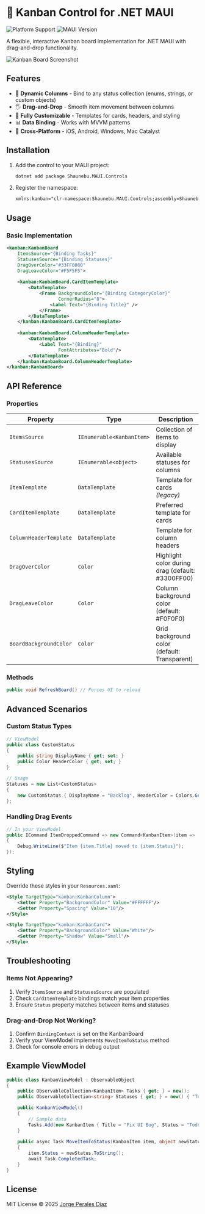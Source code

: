 ﻿# 🚀 Kanban Control for .NET MAUI
![Platform Support](https://img.shields.io/badge/Platforms-Android%20|%20iOS-lightgrey)
![MAUI Version](https://img.shields.io/badge/.NET%20MAUI-%3E%3D9.0-blueviolet)

A flexible, interactive Kanban board implementation for .NET MAUI with drag-and-drop functionality.

![Kanban Board Screenshot](https://jpdblog.blob.core.windows.net/apps/kanBanBoard.png)

## Features

- 🎯 **Dynamic Columns** - Bind to any status collection (enums, strings, or custom objects)
- 🖐️ **Drag-and-Drop** - Smooth item movement between columns
- 🎨 **Fully Customizable** - Templates for cards, headers, and styling
- 📊 **Data Binding** - Works with MVVM patterns
- 📱 **Cross-Platform** - iOS, Android, Windows, Mac Catalyst

## Installation

1. Add the control to your MAUI project:
   ```bash
   dotnet add package Shaunebu.MAUI.Controls
   ```

2. Register the namespace:
   ```xml
   xmlns:kanban="clr-namespace:Shaunebu.MAUI.Controls;assembly=Shaunebu.MAUI.Controls.FloatingChatButton"
   ```

## Usage

### Basic Implementation

```xml
<kanban:KanbanBoard
    ItemsSource="{Binding Tasks}"
    StatusesSource="{Binding Statuses}"
    DragOverColor="#33FF0000"
    DragLeaveColor="#F5F5F5">
    
    <kanban:KanbanBoard.CardItemTemplate>
        <DataTemplate>
            <Frame BackgroundColor="{Binding CategoryColor}"
                   CornerRadius="8">
                <Label Text="{Binding Title}" />
            </Frame>
        </DataTemplate>
    </kanban:KanbanBoard.CardItemTemplate>
    
    <kanban:KanbanBoard.ColumnHeaderTemplate>
        <DataTemplate>
            <Label Text="{Binding}" 
                   FontAttributes="Bold"/>
        </DataTemplate>
    </kanban:KanbanBoard.ColumnHeaderTemplate>
</kanban:KanbanBoard>
```

## API Reference

### Properties

| Property | Type | Description |
|----------|------|-------------|
| `ItemsSource` | `IEnumerable<KanbanItem>` | Collection of items to display |
| `StatusesSource` | `IEnumerable<object>` | Available statuses for columns |
| `ItemTemplate` | `DataTemplate` | Template for cards *(legacy)* |
| `CardItemTemplate` | `DataTemplate` | Preferred template for cards |
| `ColumnHeaderTemplate` | `DataTemplate` | Template for column headers |
| `DragOverColor` | `Color` | Highlight color during drag (default: #3300FF00) |
| `DragLeaveColor` | `Color` | Column background color (default: #F0F0F0) |
| `BoardBackgroundColor` | `Color` | Grid background color (default: Transparent) |

### Methods

```csharp
public void RefreshBoard() // Forces UI to reload
```

## Advanced Scenarios

### Custom Status Types

```csharp
// ViewModel
public class CustomStatus 
{
    public string DisplayName { get; set; }
    public Color HeaderColor { get; set; }
}

// Usage
Statuses = new List<CustomStatus>
{
    new CustomStatus { DisplayName = "Backlog", HeaderColor = Colors.Gray }
};
```

### Handling Drag Events

```csharp
// In your ViewModel
public ICommand ItemDroppedCommand => new Command<KanbanItem>(item =>
{
    Debug.WriteLine($"Item {item.Title} moved to {item.Status}");
});
```

## Styling

Override these styles in your `Resources.xaml`:

```xml
<Style TargetType="kanban:KanbanColumn">
    <Setter Property="BackgroundColor" Value="#FFFFFF"/>
    <Setter Property="Spacing" Value="10"/>
</Style>

<Style TargetType="kanban:KanbanCard">
    <Setter Property="BackgroundColor" Value="White"/>
    <Setter Property="Shadow" Value="Small"/>
</Style>
```

## Troubleshooting

### Items Not Appearing?
1. Verify `ItemsSource` and `StatusesSource` are populated
2. Check `CardItemTemplate` bindings match your item properties
3. Ensure `Status` property matches between items and statuses

### Drag-and-Drop Not Working?
1. Confirm `BindingContext` is set on the KanbanBoard
2. Verify your ViewModel implements `MoveItemToStatus` method
3. Check for console errors in debug output

## Example ViewModel

```csharp
public class KanbanViewModel : ObservableObject
{
    public ObservableCollection<KanbanItem> Tasks { get; } = new();
    public ObservableCollection<string> Statuses { get; } = new() { "Todo", "Done" };

    public KanbanViewModel()
    {
        // Sample data
        Tasks.Add(new KanbanItem { Title = "Fix UI Bug", Status = "Todo" });
    }
    
    public async Task MoveItemToStatus(KanbanItem item, object newStatus)
    {
        item.Status = newStatus.ToString();
        await Task.CompletedTask;
    }
}
```

## License

MIT License © 2025 [Jorge Perales Diaz](https://jpdblog.com/)